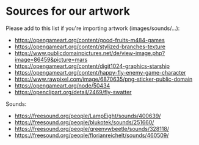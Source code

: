 # Sources for our artwork

Please add to this list if you're importing artwork (images/sounds/...):

* https://opengameart.org/content/good-fruits-m484-games
* https://opengameart.org/content/stylized-branches-texture
* https://www.publicdomainpictures.net/de/view-image.php?image=86459&picture=mars
* https://opengameart.org/content/digit1024-graphics-starship
* https://opengameart.org/content/happy-fly-enemy-game-character
* https://www.rawpixel.com/image/6870635/png-sticker-public-domain
* https://opengameart.org/node/50434
* https://openclipart.org/detail/2469/fly-swatter


Sounds:

* https://freesound.org/people/LampEight/sounds/400639/
* https://freesound.org/people/blukotek/sounds/251660/
* https://freesound.org/people/greenvwbeetle/sounds/328118/
* https://freesound.org/people/florianreichelt/sounds/460509/

